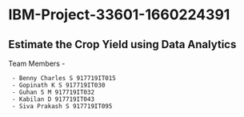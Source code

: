 # IBM-Project-33601-1660224391

## Estimate the Crop Yield using Data Analytics 


Team Members - 

     - Benny Charles S 917719IT015
     - Gopinath K S 917719IT030
     - Guhan S M 917719IT032
     - Kabilan D 917719IT043
     - Siva Prakash S 917719IT095
